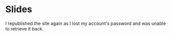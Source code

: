 # Slides
I republished the site again as I lost my account's password and was unable to retrieve it back.
